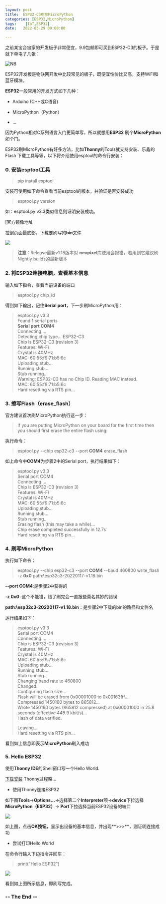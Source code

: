 ```yaml
---
layout: post
title:  ESP32-C3刷写MicroPython
categories: [ESP32,MicroPython]
tags:    [IoT,ESP32]
date:   2022-03-29 09:00:00

---
```


之前某宝合宙家的开发板子非常便宜，9.9包邮即可买到ESP32-C3的板子。于是就下单屯了几张：

![NB]({{site.BASE_PATH}}/img/esp32/esp32_install_micropython_01.png)

ESP32开发板是物联网开发中比较常见的板子，既便宜性价比又高，支持WiFi和蓝牙模块。

**ESP32**一般常用的开发方式如下几种：

* Arduino (C++或C语音)

* MicroPython（Python）

* ...

因为Python相对C系列语言入门更简单写，所以就想用**ESP32** 刷个**MicroPython**如个门。

ESP32刷MicroPython有好多方法，比如**Thonny**的Tools就支持安装、乐鑫的Flash 下载工具等等，以下将介绍使用esptool的命令行安装：

### 0. 安装**esptool**工具

> pip install esptool 

安装可使用如下命令查看当前esptool的版本，并验证是否安装成功

> esptool.py version

如：esptool.py v3.3类似信息则证明安装成功。



[官方镜像地址

拉倒页面最底部，下载要刷写的**bin**文件

![]({{site.BASE_PATH}}/img/esp32/esp32_install_micropython_02.png)

> **注意**：Release最新v1.18版本对 **neopixel**库使用会报错，若用到它建议刷Nightly builds的最新版本

### 2. 将ESP32连接电脑，查看基本信息

输入如下指令，查看当前设备的端口

> esptool.py chip_id

得到如下输出，记住**Serial port**，下一步刷MicroPython用：

> esptool.py v3.3  
> Found 1 serial ports  
> **Serial port COM4**  
> Connecting....  
> Detecting chip type... ESP32-C3  
> Chip is ESP32-C3 (revision 3)  
> Features: Wi-Fi  
> Crystal is 40MHz  
> MAC: 60:55:f9:71:b5:6c  
> Uploading stub...  
> Running stub...  
> Stub running...  
> Warning: ESP32-C3 has no Chip ID. Reading MAC instead.  
> MAC: 60:55:f9:71:b5:6c  
> Hard resetting via RTS pin...

### 3. 擦写Flash（erase_flash）

官方建议首次刷MicroPython执行这一步：

> If you are putting MicroPython on your board for the first time then you should first erase the entire flash using:

执行命令：

> esptool.py --chip esp32-c3 --port **COM4** erase_flash

如上命令中**COM4**为步骤2中的Serial port，执行结果如下：

> esptool.py v3.3  
> Serial port COM4  
> Connecting....  
> Chip is ESP32-C3 (revision 3)  
> Features: Wi-Fi  
> Crystal is 40MHz  
> MAC: 60:55:f9:71:b5:6c  
> Uploading stub...  
> Running stub...  
> Stub running...  
> Erasing flash (this may take a while)...  
> Chip erase completed successfully in 12.7s  
> Hard resetting via RTS pin...

### 4. 刷写MicroPython

执行如下命令：

> esptool.py --chip esp32-c3 --port **COM4** --baud 460800 write_flash -z **0x0** path:\esp32c3-20220117-v1.18.bin

**--port COM4**:是步骤2中获得的

**-z 0x0** :这个不能错，错了刷完会一直报些莫名其妙的错误

**path:\esp32c3-20220117-v1.18.bin**：是步骤2中下载的bin的路径和文件名

运行结果如下：

> esptool.py v3.3  
> Serial port COM4  
> Connecting....  
> Chip is ESP32-C3 (revision 3)  
> Features: Wi-Fi  
> Crystal is 40MHz  
> MAC: 60:55:f9:71:b5:6c  
> Uploading stub...  
> Running stub...  
> Stub running...  
> Changing baud rate to 460800  
> Changed.  
> Configuring flash size...  
> Flash will be erased from 0x00001000 to 0x00163fff...  
> Compressed 1450160 bytes to 865812...  
> Wrote 1450160 bytes (865812 compressed) at 0x00001000 in 25.8 seconds (effective 448.9 kbit/s)...  
> Hash of data verified.
> 
> Leaving...  
> Hard resetting via RTS pin...

看到如上信息即表示**MicroPython**刷入成功

### 5. Hello ESP32

使用**Thonny IDE**的Shell窗口写一个Hello World.

[下载安装](https://thonny.org/) Thonny过程略...

* 使用Thonny连接ESP32

如下图**Tools**->**Options...**->选择第二个**Interpreter**项->**device**下拉选择**MicroPython（ESP32）**-> **Port**下拉选择当前ESP32设备的端口

![]({{site.BASE_PATH}}/img/esp32/esp32_install_micropython_03.png)

如上图，点击**OK按钮**，显示出设备的基本信息，并出现**>>>**，则证明连接成功
* 尝试打印Hello World   

在命令行输入下边指令并回车：

> print("Hello ESP32")

![]({{site.BASE_PATH}}/img/esp32/esp32_install_micropython_04.png)

看到如上图所示信息，即刷写完成。



### -- The End --
